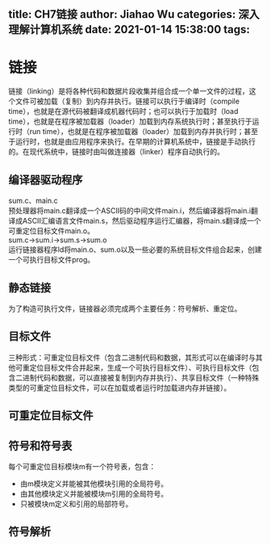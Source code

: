 title: CH7链接
author: Jiahao Wu
categories: 深入理解计算机系统
date: 2021-01-14 15:38:00
tags:
---
# **链接**

链接（linking）是将各种代码和数据片段收集并组合成一个单一文件的过程，这个文件可被加载（复制）到内存并执行。链接可以执行于编译时（compile time），也就是在源代码被翻译成机器代码时；也可以执行于加载时（load time），也就是在程序被加载器（loader）加载到内存系统执行时；甚至执行于运行时（run time），也就是在程序被加载器（loader）加载到内存并执行时；甚至于运行时，也就是由应用程序来执行。在早期的计算机系统中，链接是手动执行的。在现代系统中，链接时由叫做连接器（linker）程序自动执行的。  

## **编译器驱动程序**

sum.c、main.c  
预处理器将main.c翻译成一个ASCII码的中间文件main.i，然后编译器将main.i翻译成ASCII汇编语言文件main.s，然后驱动程序运行汇编器，将main.s翻译成一个可重定位目标文件main.o。  
sum.c->sum.i->sum.s->sum.o  
运行链接器程序ld将main.o、sum.o以及一些必要的系统目标文件组合起来，创建一个可执行目标文件prog。

## **静态链接**

为了构造可执行文件，链接器必须完成两个主要任务：符号解析、重定位。  

## **目标文件**

三种形式：可重定位目标文件（包含二进制代码和数据，其形式可以在编译时与其他可重定位目标文件合并起来，生成一个可执行目标文件）、可执行目标文件（包含二进制代码和数据，可以直接被复制到内存并执行）、共享目标文件（一种特殊类型的可重定位目标文件，可以在加载或者运行时加载进内存并链接）。

## **可重定位目标文件**

## **符号和符号表**

每个可重定位目标模块m有一个符号表，包含：  
- 由m模块定义并能被其他模块引用的全局符号。  
- 由其他模块定义并能被模块m引用的全局符号。  
- 只被模块m定义和引用的局部符号。  

## **符号解析**
